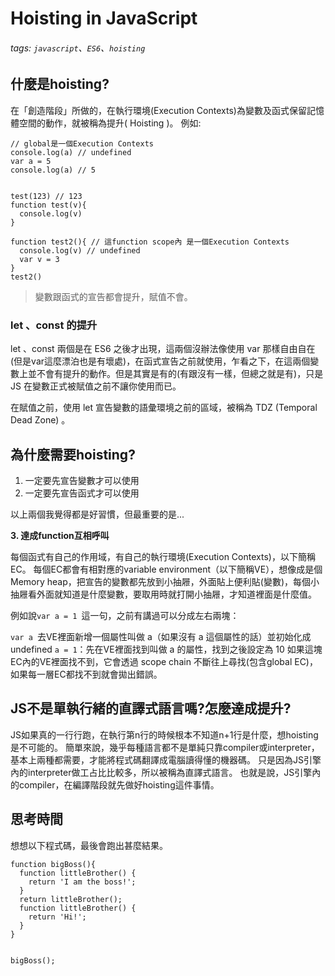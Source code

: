 # Hoisting in JavaScript
###### tags: `javascript`、`ES6`、`hoisting`
## 什麼是hoisting?
在「創造階段」所做的，在執行環境(Execution Contexts)為變數及函式保留記憶體空間的動作，就被稱為提升( Hoisting )。
例如:
```javascript=
// global是一個Execution Contexts
console.log(a) // undefined
var a = 5
console.log(a) // 5


test(123) // 123
function test(v){
  console.log(v)
}

function test2(){ // 這function scope內 是一個Execution Contexts
  console.log(v) // undefined
  var v = 3
}
test2()
```
> 變數跟函式的宣告都會提升，賦值不會。

### let 、const 的提升
let 、const 兩個是在 ES6 之後才出現，這兩個沒辦法像使用 var 那樣自由自在(但是var這麼漂泊也是有壞處)，在函式宣告之前就使用，乍看之下，在這兩個變數上並不會有提升的動作。但是其實是有的(有跟沒有一樣，但總之就是有)，只是 JS 在變數正式被賦值之前不讓你使用而已。

在賦值之前，使用 let 宣告變數的語彙環境之前的區域，被稱為 TDZ (Temporal Dead Zone) 。

## 為什麼需要hoisting?
1. 一定要先宣告變數才可以使用
2. 一定要先宣告函式才可以使用

以上兩個我覺得都是好習慣，但最重要的是...

**3. 達成function互相呼叫**

每個函式有自己的作用域，有自己的執行環境(Execution Contexts)，以下簡稱EC。
每個EC都會有相對應的variable environment（以下簡稱VE），想像成是個Memory heap，把宣告的變數都先放到小抽屜，外面貼上便利貼(變數)，每個小抽屜看外面就知道是什麼變數，要取用時就打開小抽屜，才知道裡面是什麼值。

例如說`var a = 1 `這一句，之前有講過可以分成左右兩塊：

`var a `去VE裡面新增一個屬性叫做 a（如果沒有 a 這個屬性的話）並初始化成 undefined
`a = 1`：先在VE裡面找到叫做 a 的屬性，找到之後設定為 10
如果這塊EC內的VE裡面找不到，它會透過 scope chain 不斷往上尋找(包含global EC)，如果每一層EC都找不到就會拋出錯誤。

## JS不是單執行緒的直譯式語言嗎?怎麼達成提升?
JS如果真的一行行跑，在執行第n行的時候根本不知道n+1行是什麼，想hoisting是不可能的。
簡單來說，幾乎每種語言都不是單純只靠compiler或interpreter，基本上兩種都需要，才能將程式碼翻譯成電腦讀得懂的機器碼。
只是因為JS引擎內的interpreter做工占比比較多，所以被稱為直譯式語言。
也就是說，JS引擎內的compiler，在編譯階段就先做好hoisting這件事情。

## 思考時間
想想以下程式碼，最後會跑出甚麼結果。
```javascript=
function bigBoss(){
  function littleBrother() {
    return 'I am the boss!';
  }
  return littleBrother();
  function littleBrother() {
    return 'Hi!';
  }
}


bigBoss();
```
